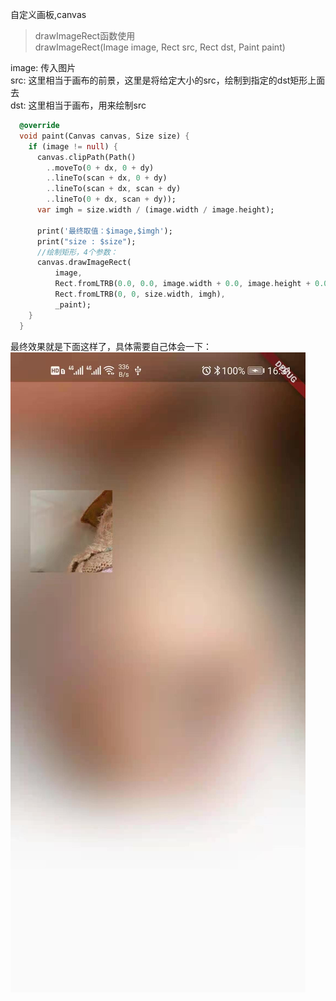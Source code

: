 自定义画板,canvas

> drawImageRect函数使用  
> drawImageRect(Image image, Rect src, Rect dst, Paint paint)


image: 传入图片  
src: 这里相当于画布的前景，这里是将给定大小的src，绘制到指定的dst矩形上面去  
dst: 这里相当于画布，用来绘制src
```dart
  @override
  void paint(Canvas canvas, Size size) {
    if (image != null) {
      canvas.clipPath(Path()
        ..moveTo(0 + dx, 0 + dy)
        ..lineTo(scan + dx, 0 + dy)
        ..lineTo(scan + dx, scan + dy)
        ..lineTo(0 + dx, scan + dy));
      var imgh = size.width / (image.width / image.height);

      print('最终取值：$image,$imgh');
      print("size : $size");
      //绘制矩形，4个参数：
      canvas.drawImageRect(
          image,
          Rect.fromLTRB(0.0, 0.0, image.width + 0.0, image.height + 0.0),
          Rect.fromLTRB(0, 0, size.width, imgh),
          _paint);
    }
  }
```
最终效果就是下面这样了，具体需要自己体会一下：
![x](/res/flutter/drawimage.jpg)